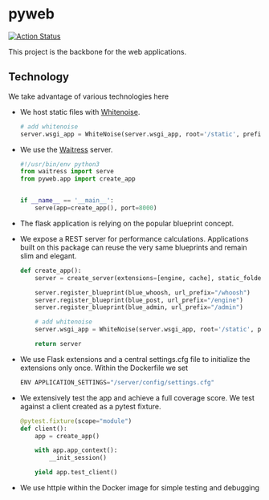# pyweb

[![Action Status](https://github.com/tschm/pyweb/workflows/Test/badge.svg)](https://github.com/tschm/pyweb/actions/)

This project is the backbone for the web applications.

## Technology

We take advantage of various technologies here

* We host static files with [Whitenoise](https://pypi.org/project/whitenoise/).

    ```python
    # add whitenoise
    server.wsgi_app = WhiteNoise(server.wsgi_app, root='/static', prefix='assets/')
    ```

* We use the [Waitress](https://docs.pylonsproject.org/projects/waitress/en/stable/)
server.

    ```python
    #!/usr/bin/env python3
    from waitress import serve
    from pyweb.app import create_app


    if __name__ == '__main__':
        serve(app=create_app(), port=8000)
    ```

* The flask application is relying on the popular blueprint concept.
* We expose a REST server for performance calculations.
Applications built on this package can reuse the very same
blueprints and remain slim and elegant.

    ```python
    def create_app():
        server = create_server(extensions=[engine, cache], static_folder="/static")

        server.register_blueprint(blue_whoosh, url_prefix="/whoosh")
        server.register_blueprint(blue_post, url_prefix="/engine")
        server.register_blueprint(blue_admin, url_prefix="/admin")

        # add whitenoise
        server.wsgi_app = WhiteNoise(server.wsgi_app, root='/static', prefix='assets/')

        return server
    ```

* We use Flask extensions and a central settings.cfg file to
initialize the extensions only once. Within the Dockerfile we set

    ```python
    ENV APPLICATION_SETTINGS="/server/config/settings.cfg"
    ```

* We extensively test the app and achieve a full coverage score.
We test against a client created as a pytest fixture.

    ```python
    @pytest.fixture(scope="module")
    def client():
        app = create_app()

        with app.app_context():
            __init_session()

        yield app.test_client()
    ```

* We use httpie within the Docker image for simple testing and debugging
